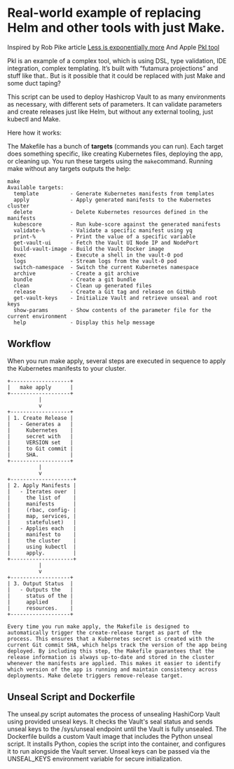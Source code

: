 # Real-world example of replacing Helm and other tools with just Make.

Inspired by Rob Pike article [Less is exponentially more](https://commandcenter.blogspot.com/2012/06/less-is-exponentially-more.html)
And Apple [Pkl tool](https://pkl-lang.org/blog/know-your-place.html)

Pkl is an example of a complex tool, which is using DSL, type validation, IDE integration, complex templating. It’s built with “futamura projections” and stuff like that.. But is it possible that it could be replaced with just Make and some duct taping?

This script can be used to deploy Hashicrop Vault to as many environments as necessary, with different sets of parameters. It can validate parameters and create releases just like Helm, but without any external tooling, just kubectl and Make.

Here how it works:

The Makefile has a bunch of **targets** (commands you can run). Each target does something specific, like creating Kubernetes files, deploying the app, or cleaning up. You run these targets using the `make`command. Running make without any targets outputs the help:
```
make
Available targets:
  template          - Generate Kubernetes manifests from templates
  apply             - Apply generated manifests to the Kubernetes cluster
  delete            - Delete Kubernetes resources defined in the manifests
  kubescore         - Run kube-score against the generated manifests
  validate-%        - Validate a specific manifest using yq
  print-%           - Print the value of a specific variable
  get-vault-ui      - Fetch the Vault UI Node IP and NodePort
  build-vault-image - Build the Vault Docker image
  exec              - Execute a shell in the vault-0 pod
  logs              - Stream logs from the vault-0 pod
  switch-namespace  - Switch the current Kubernetes namespace
  archive           - Create a git archive
  bundle            - Create a git bundle
  clean             - Clean up generated files
  release           - Create a Git tag and release on GitHub
  get-vault-keys    - Initialize Vault and retrieve unseal and root keys
  show-params       - Show contents of the parameter file for the current environment
  help              - Display this help message
```

## Workflow

When you run make apply, several steps are executed in sequence to apply the Kubernetes manifests to your cluster.

```
+-------------------+
|   make apply      |
+-------------------+
          |
          v
+-------------------+
| 1. Create Release |
|   - Generates a   |
|     Kubernetes    |
|     secret with   |
|     VERSION set   |
|     to Git commit |
|     SHA.          |
+-------------------+
          |
          v
+--------------------+
| 2. Apply Manifests |
|   - Iterates over  |
|     the list of    |
|     manifests      |
|     (rbac, config- |
|     map, services, |
|     statefulset)   |
|   - Applies each   |
|     manifest to    |
|     the cluster    |
|     using kubectl  |
|     apply.         |
+--------------------+
          |
          v
+-------------------+
| 3. Output Status  |
|   - Outputs the   |
|     status of the |
|     applied       |
|     resources.    |
+-------------------+

Every time you run make apply, the Makefile is designed to automatically trigger the create-release target as part of the process. This ensures that a Kubernetes secret is created with the current Git commit SHA, which helps track the version of the app being deployed. By including this step, the Makefile guarantees that the release information is always up-to-date and stored in the cluster whenever the manifests are applied. This makes it easier to identify which version of the app is running and maintain consistency across deployments. Make delete triggers remove-release target.
```

## Unseal Script and Dockerfile

The unseal.py script automates the process of unsealing HashiCorp Vault using provided unseal keys. It checks the Vault's seal status and sends unseal keys to the /sys/unseal endpoint until the Vault is fully unsealed.
The Dockerfile builds a custom Vault image that includes the Python unseal script. It installs Python, copies the script into the container, and configures it to run alongside the Vault server. Unseal keys can be passed via the UNSEAL_KEYS environment variable for secure initialization.
